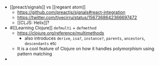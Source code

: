 - [[preact/signals]] vs [[regeant atom]]
	- https://github.com/preactjs/signals#react-integration
	- https://twitter.com/tiyecirru/status/1567368642366697472
	- [[CLJS: Helix]]?
- #[[Learning Clojure]] `defmulti` + `defmethod`
	- https://clojure.org/reference/multimethods
		- also introduces `derive`, `isa?`, `instance?`, `parents`, `ancestors`, `descendants` etc
	- It is a cool feature of Clojure on how it handles polymorphism using pattern matching
-